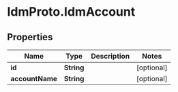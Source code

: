# IdmProto.IdmAccount

## Properties

Name | Type | Description | Notes
------------ | ------------- | ------------- | -------------
**id** | **String** |  | [optional] 
**accountName** | **String** |  | [optional] 


